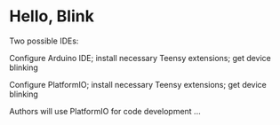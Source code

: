 # Hello, Blink

Two possible IDEs:

Configure Arduino IDE; install necessary Teensy extensions; get device blinking

Configure PlatformIO; install necessary Teensy extensions; get device blinking

Authors will use PlatformIO for code development ...







